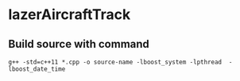 # lazerAircraftTrack

## Build source with command
`g++ -std=c++11 *.cpp -o source-name -lboost_system -lpthread  -lboost_date_time`
